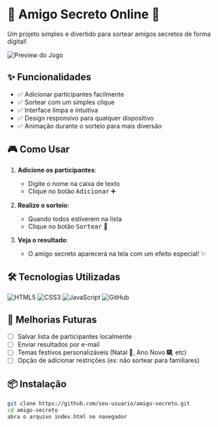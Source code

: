 # 🎄 Amigo Secreto Online 🎁

Um projeto simples e divertido para sortear amigos secretos de forma digital!

![Preview do Jogo](https://via.placeholder.com/800x400.png?text=Amigo+Secreto+Online+Preview)  

## ✨ Funcionalidades

- ✅ Adicionar participantes facilmente
- ✅ Sortear com um simples clique
- ✅ Interface limpa e intuitiva
- ✅ Design responsivo para qualquer dispositivo
- ✅ Animação durante o sorteio para mais diversão

## 🎮 Como Usar

1. **Adicione os participantes**:
   - Digite o nome na caixa de texto
   - Clique no botão <kbd>Adicionar</kbd> ➕

2. **Realize o sorteio**:
   - Quando todos estiverem na lista
   - Clique no botão <kbd>Sortear</kbd> 🎲

3. **Veja o resultado**:
   - O amigo secreto aparecerá na tela com um efeito especial! ✨

## 🛠️ Tecnologias Utilizadas

<div align="left">
  <img src="https://img.shields.io/badge/HTML5-E34F26?style=for-the-badge&logo=html5&logoColor=white" alt="HTML5">
  <img src="https://img.shields.io/badge/CSS3-1572B6?style=for-the-badge&logo=css3&logoColor=white" alt="CSS3">
  <img src="https://img.shields.io/badge/JavaScript-F7DF1E?style=for-the-badge&logo=javascript&logoColor=black" alt="JavaScript">
  <img src="https://img.shields.io/badge/GitHub-100000?style=for-the-badge&logo=github&logoColor=white" alt="GitHub">
</div>

## 🚀 Melhorias Futuras

- [ ] Salvar lista de participantes localmente
- [ ] Enviar resultados por e-mail
- [ ] Temas festivos personalizáveis (Natal 🎄, Ano Novo 🎆, etc)
- [ ] Opção de adicionar restrições (ex: não sortear para familiares)

## 📦 Instalação

```bash
git clone https://github.com/seu-usuario/amigo-secreto.git
cd amigo-secreto
abra o arquivo index.html no navegador
